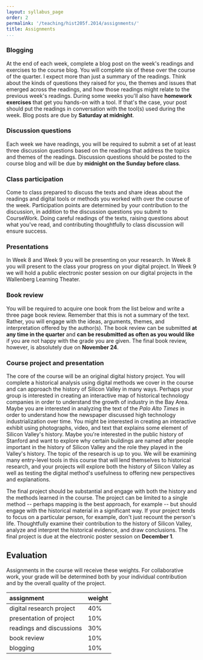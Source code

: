 ```yaml
---
layout: syllabus_page
order: 2
permalink: '/teaching/hist205f.2014/assignments/'
title: Assignments
...
```


### Blogging

At the end of each week, complete a blog post on the week's readings and exercises to the course blog. You will complete six of these over the course of the quarter. I expect more than just a summary of the readings. Think about the kinds of questions
they raised for you, the themes and issues that emerged across the readings,
and how those readings might relate to the previous week's readings. During some weeks you'll also have **homework exercises** that get you hands-on with a tool. If that's the case, your post should put the readings in conversation with the tool(s) used during the week. Blog
posts are due by **Saturday at midnight**.

### Discussion questions

Each week we have readings, you will be required to submit a set of at least three discussion
questions based on the readings that address the topics and themes of the
readings. Discussion questions should be posted to the course blog and will be due
by **midnight on the Sunday before class**.

### Class participation

Come to class prepared to discuss the texts and share ideas about the readings
and digital tools or methods you worked with over the course of the week. Participation points are determined by your contribution to the discussion, in
addition to the discussion questions you submit to CourseWork.  Doing careful
readings of the texts, raising questions about what you've read, and
contributing thoughtfully to class discussion will ensure success.

### Presentations

In Week 8 and Week 9 you will be presenting on your research. In Week 8 you
will present to the class your progress on your digital project. In Week 9 we
will hold a public electronic poster session on our digital projects in the Wallenberg Learning Theater.

### Book review

You will be required to acquire one book from the list below and write a three
page book review. Remember that this is not a summary of the text. Rather, you
will engage with the ideas, arguments, themes, and interpretation offered by
the author(s). The book review can be submitted **at any time in the quarter**
and **can be resubmitted as often as you would like** if you are not happy with
the grade you are given. The final book review, however, is absolutely due on
**November 24**.

### Course project and presentation

The core of the course will be an original digital history project. You will
complete a historical analysis using digital methods we cover in the course
and can approach the history of Silicon Valley in many ways. Perhaps your
group is interested in creating an interactive map of historical technology
companies in order to understand the growth of industry in the Bay Area. Maybe
you are interested in analyzing the text of the *Palo Alto Times* in order to
understand how the newspaper discussed high technology industrialization over
time. You might be interested in creating an interactive exhibit using
photographs, video, and text that explains some element of Silicon Valley's
history. Maybe you're interested in the public history of Stanford and want to
explore why certain buildings are named after people important in the history
of Silicon Valley and the role they played in the Valley's history. The topic
of the research is up to you. We will be examining many entry-level tools in
this course that will lend themselves to historical research, and your
projects will explore both the history of Silicon Valley as well as testing
the digital method's usefulness to offering new perspectives and explanations.

The final project should be substantial and engage with both the history and
the methods learned in the course. The project can be limited to a single
method -- perhaps mapping is the best approach, for example -- but should
engage with the historical material in a significant way. If your project
tends to focus on a particular person, for example, don't just recount the
person's life. Thoughtfully examine their contribution to the history of
Silicon Valley, analyze and interpret the historical evidence, and draw
conclusions. The final project is due at the electronic poster session on **December 1**.

## Evaluation

Assignments in the course will receive these weights. For collaborative work,
your grade will be determined both by your individual contribution and by the
overall quality of the project.

| assignment                |  weight  |
| :------------------------ | :------- |
| digital research project  |  40%     | 
| presentation of project   |  10%     |
| readings and discussions  |  30%     |
| book review               |  10%     |
| blogging                  |  10%     |
